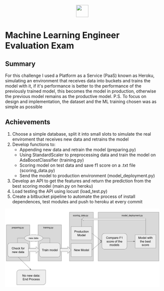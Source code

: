 <p align="center"><img height="40" width="40" src="https://upload.wikimedia.org/wikipedia/en/thumb/2/20/MercadoLibre.svg/1200px-MercadoLibre.svg.png"></p>

# Machine Learning Engineer Evaluation Exam

## Summary

For this challenge I used a Platform as a Service (PaaS) known as Heroku, simulating an environment that receives data into buckets and trains the model with it, if it's performance is better to the performance of the previously trained model, this becomes the model in production, otherwise the previous model remains as the productive model.
P.S. To focus on design and implementation, the dataset and the ML training chosen was as simple as possible
## Achievements
1. Choose a simple database, split it into small slots to simulate the real enviroment that receives new data and retrains the model
2. Develop functions to:
    * Appending new data and retrain the model (preparing.py)
    * Using StandardScaler to preprocessing data and train the model on AdaBoostClassifier (training.py)
    * Scoring model on test data and save f1 score on a .txt file (scoring_data.py)
    * Send the model to production environment (model_deployment.py)
3. Develop an API to get the features and return the prediction from the best scoring model (main.py on heroku)
4. Load testing the API using locust (load_test.py)
5. Create a bitbucket pipeline to automate the process of install dependences, test modules and push to heroku at every commit

![Pipeline](images/full_cicle.png)

